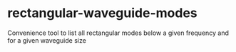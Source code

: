 # rectangular-waveguide-modes
Convenience tool to list all rectangular modes below a given frequency and for a given waveguide size

